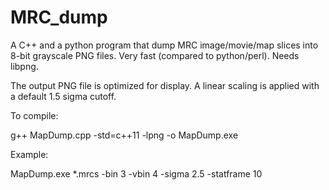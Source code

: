 # MRC_dump

A C++ and a python program that dump MRC image/movie/map slices into 8-bit grayscale PNG files. Very fast (compared to python/perl). Needs libpng.

The output PNG file is optimized for display. A linear scaling is applied with a default 1.5 sigma cutoff.

To compile:

g++ MapDump.cpp -std=c++11 -lpng -o MapDump.exe 

Example:

MapDump.exe *.mrcs -bin 3 -vbin 4 -sigma 2.5 -statframe 10
